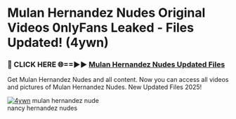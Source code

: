 # Mulan Hernandez Nudes Original Videos 0nlyFans Leaked - Files Updated! (4ywn)

<h3>🔴 CLICK HERE 🌐==►► <a href="https://tinyurl.com/4mcuefdz" rel="nofollow">Mulan Hernandez Nudes Updated Files</a></h3>

Get Mulan Hernandez Nudes and all content. Now you can access all videos and pictures of Mulan Hernandez Nudes. New Updated Files 2025!

[![4ywn](https://i.imgur.com/StAQSOY.gif)](https://tinyurl.com/4mcuefdz)
mulan hernandez nude<br>
nancy hernandez nudes